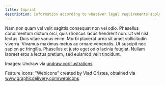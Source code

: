 ```yaml
---
title: Imprint
description: Information according to whatever legal requirements apply.
---
```


Nam non quam vel velit sagittis consequat non vel odio. Phasellus condimentum dictum orci, quis rhoncus lacus hendrerit non. Ut vel nisl lectus. Duis vitae varius enim. Morbi placerat urna sit amet sollicitudin viverra. Vivamus maximus metus ac ornare venenatis. Ut suscipit nec sapien ac fringilla. Phasellus et justo eget odio lacinia feugiat. Nullam laoreet eros a lectus pretium, sed euismod velit tincidunt.

Images: Undraw via <a href="https://undraw.co/illustrations" rel="noopener" target="_blank">undraw.co/illustrations</a>

Feature icons: "Webicons" created by Vlad Cristea, obtained via <a href="https://www.graphicdelivery.com/webicons" rel="noopener" target="_blank">www.graphicdelivery.com/webicons</a>
